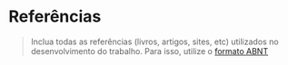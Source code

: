 # Referências

> Inclua todas as referências (livros, artigos, sites, etc) utilizados
> no desenvolvimento do trabalho. Para isso, utilize o [formato
> ABNT](https://www.normastecnicas.com/abnt/trabalhos-academicos/referencias/)

